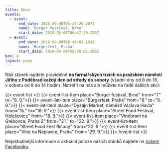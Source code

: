 ```yaml
---
title: Akce
events:
  - event:
      end_date: 2018-09-08T06:47:26.287Z
      name: 'Burger festival, Brno'
      start_date: 2018-09-07T06:47:26.229Z
  - event:
      end_date: 2018-09-09T06:48:02.189Z
      name: 'Burgerfest, Praha'
      start_date: 2018-09-08T06:48:02.109Z
box: a
layout: page
---
```


Náš stánek najdete pravidelně **na farmářských trzích na pražském náměstí Jiřího z Poděbrad každý den od středy do soboty** (všední dny od 8 do 18, v sobotu od 8 do 14 hodin). Natrefit na nás ale můžete na řadě dalších akcí:

{{< event-list >}}
    {{< event-list-item place="Burger festival, Brno" from="7." to="8. 9.">}}
    {{< event-list-item place="Burgerfest, Praha" from="8." to="9. 9.">}}
    {{< event-list-item place="Dyzajn Market, náměstí Václava Havla" from="15." to="16. 9.">}}
    {{< event-list-item place="Street Food Festival, Holešovice" from="16. 9.">}}
    {{< event-list-item place="Vinobraní na Grébovce, Praha 2" from="21." to="22. 9.">}}
    {{< event-list-item place="Street Food Fest Říčany" from="22. 9.">}}
    {{< event-list-item place="Víno na Náplavce, Praha" from="29. 9.">}}
{{< /event-list >}}

Nejaktuálnější informace o aktuální poloze našich stánků najdete na [našem Facebooku](https://www.facebook.com/KaiserFranzCZ).
